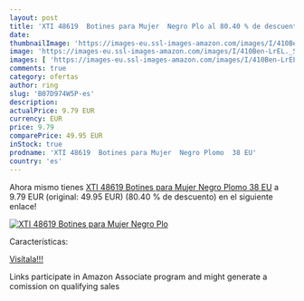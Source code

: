 ```yaml
---
layout: post
title: 'XTI 48619  Botines para Mujer  Negro Plo al 80.40 % de descuento'
date: 
thumbnailImage: 'https://images-eu.ssl-images-amazon.com/images/I/410Ben-LrEL._SL200_.jpg'
image: 'https://images-eu.ssl-images-amazon.com/images/I/410Ben-LrEL._SL200_.jpg'
images: [ 'https://images-eu.ssl-images-amazon.com/images/I/410Ben-LrEL._SL200_.jpg' ]
comments: true
category: ofertas
author: ring
slug: 'B07D974W5P-es'
description:
actualPrice: 9.79 EUR
currency: EUR
price: 9.79
comparePrice: 49.95 EUR
inStock: true
prodname: 'XTI 48619  Botines para Mujer  Negro Plomo  38 EU'
country: 'es'
---
```


Ahora mismo tienes [XTI 48619  Botines para Mujer  Negro Plomo  38 EU](https://www.amazon.es/dp/B07D974W5P/?tag=tolees-21) a 9.79 EUR (original: 49.95 EUR) (80.40 %  de descuento) en el siguiente enlace!

[![XTI 48619  Botines para Mujer  Negro Plo](https://images-eu.ssl-images-amazon.com/images/I/410Ben-LrEL._SL200_.jpg)](https://www.amazon.es/dp/B07D974W5P/?tag=tolees-21)

Características:


[Visítala!!!](https://www.amazon.es/dp/B07D974W5P/?tag=tolees-21)

Links participate in Amazon Associate program and might generate a comission on qualifying sales
